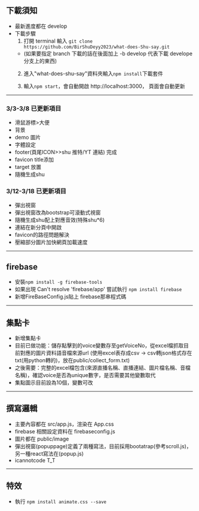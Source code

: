 ## 下載須知

- 最新進度都在 develop
- 下載步驟
  1. 打開 terminal 輸入 `git clone https://github.com/BirShuDeyy2023/what-does-Shu-say.git `
  - (如果要指定 branch 下載的話在後面加上 -b develop 代表下載 develope 分支上的東西)
  2. 進入"what-does-shu-say"資料夾輸入`npm install`下載套件

  3. 輸入`npm start`，會自動開啟 http://localhost:3000， 頁面會自動更新

---

### 3/3-3/8 已更新項目

- 滑鼠游標>大便
- 背景
- demo 圖片
- 字體設定
- footer(頁尾ICON>>shu 推特/YT 連結) 完成
- favicon title添加
- target 放置
- 隨機生成shu

### 3/12-3/18 已更新項目
- 彈出視窗
- 彈出視窗改為bootstrap可滾動式視窗
- 隨機生成shu配上對應音效(特殊shu*6)
- 連結在新分頁中開啟
- favicon的路徑問題解決
- 壓縮部分圖片加快網頁加載速度
---

## firebase
- 安裝`npm install -g firebase-tools`
- 如果出現 Can't resolve 'firebase/app' 嘗試執行 `npm install firebase`
- 新增FireBaseConfig.js貼上 firebase那串程式碼

---
## 集點卡
- 新增集點卡
- 目前已做功能：儲存點擊到的voice變數存至getVoiceNo，從excel檔抓取目前對應的圖片資料語音檔來源url (使用excel表存成csv -> csv轉json格式存在txt(用python轉的)，放在public/collect_form.txt)
- 之後需要：完整的excel檔包含(來源直播名稱、直播連結、圖片檔名稱、音檔名稱)，確認voice是否為unique數字，是否需要其他變數取代
- 集點圖示目前設為10個，變數可改

---
## 撰寫邏輯

- 主要內容都在 src/app.js，渲染在 App.css
- firebase 相關設定資料在 firebaseconfig.js
- 圖片都在 public/image
- 彈出視窗(popuppage)定義了兩種寫法，目前採用bootatrap(參考scroll.js)，另一種react寫法在(popup.js)
- icannotcode T_T

---
## 特效
- 執行 `npm install animate.css --save`



